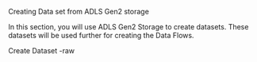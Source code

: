 Creating Data set from ADLS Gen2 storage

In this section, you will use ADLS Gen2 Storage to create datasets. These datasets will be used further for creating the Data Flows.

Create Dataset -raw
